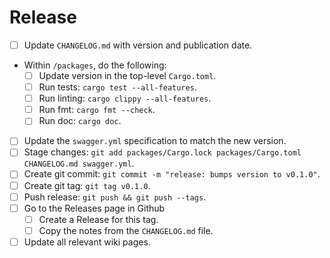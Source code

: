 # Release

  * [ ] Update `CHANGELOG.md` with version and publication date.
  * Within `/packages`, do the following:
    * [ ] Update version in the top-level `Cargo.toml`.
    * [ ] Run tests: `cargo test --all-features`.
    * [ ] Run linting: `cargo clippy --all-features`.
    * [ ] Run fmt: `cargo fmt --check`.
    * [ ] Run doc: `cargo doc`.
  * [ ] Update the `swagger.yml` specification to match the new version.
  * [ ] Stage changes: `git add packages/Cargo.lock packages/Cargo.toml
    CHANGELOG.md swagger.yml`.
  * [ ] Create git commit: `git commit -m "release: bumps version to v0.1.0"`.
  * [ ] Create git tag: `git tag v0.1.0`.
  * [ ] Push release: `git push && git push --tags`.
  * [ ] Go to the Releases page in Github
    * [ ] Create a Release for this tag.
    * [ ] Copy the notes from the `CHANGELOG.md` file.
  * [ ] Update all relevant wiki pages.